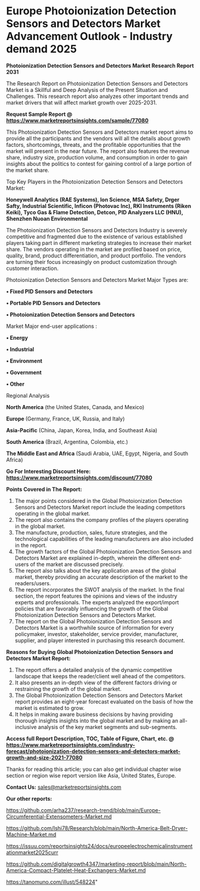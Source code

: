 # Europe Photoionization Detection Sensors and Detectors Market Advancement Outlook - Industry demand 2025

<strong>Photoionization Detection Sensors and Detectors Market Research Report 2031</strong>

The Research Report on Photoionization Detection Sensors and Detectors Market is a Skillful and Deep Analysis of the Present Situation and Challenges. This research report also analyzes other important trends and market drivers that will affect market growth over 2025-2031.

<strong>Request Sample Report @ <a href=https://www.marketreportsinsights.com/sample/77080>https://www.marketreportsinsights.com/sample/77080</a></strong>

This Photoionization Detection Sensors and Detectors market report aims to provide all the participants and the vendors will all the details about growth factors, shortcomings, threats, and the profitable opportunities that the market will present in the near future. The report also features the revenue share, industry size, production volume, and consumption in order to gain insights about the politics to contest for gaining control of a large portion of the market share.

Top Key Players in the Photoionization Detection Sensors and Detectors Market:

<strong>Honeywell Analytics (RAE Systems), Ion Science, MSA Safety, Drger Safty, Industrial Scientific, Inficon (Photovac Inc), RKI Instruments (Riken Keiki), Tyco Gas & Flame Detection, Detcon, PID Analyzers LLC (HNU), Shenzhen Nuoan Environmental</strong>

The Photoionization Detection Sensors and Detectors Industry is severely competitive and fragmented due to the existence of various established players taking part in different marketing strategies to increase their market share. The vendors operating in the market are profiled based on price, quality, brand, product differentiation, and product portfolio. The vendors are turning their focus increasingly on product customization through customer interaction.

Photoionization Detection Sensors and Detectors Market Major Types are:

<strong>• Fixed PID Sensors and Detectors

• Portable PID Sensors and Detectors

• Photoionization Detection Sensors and Detectors</strong>

Market Major end-user applications :

<strong>• Energy

• Industrial

• Environment

• Government

• Other</strong>

Regional Analysis

</u><strong><b>North America</b></strong> (the United States, Canada, and Mexico)

<strong><b>Europe </b></strong>(Germany, France, UK, Russia, and Italy)

<strong><b>Asia-Pacific</b></strong> (China, Japan, Korea, India, and Southeast Asia)

<strong><b>South America</b></strong> (Brazil, Argentina, Colombia, etc.)

<strong><b>The Middle East and Africa</b></strong> (Saudi Arabia, UAE, Egypt, Nigeria, and South Africa)

<strong>Go For Interesting Discount Here: <a href=https://www.marketreportsinsights.com/discount/77080>https://www.marketreportsinsights.com/discount/77080</a></strong>

<strong>Points Covered in The Report:</strong>
<ol>
  <li>The major points considered in the Global Photoionization Detection Sensors and Detectors Market report include the leading competitors operating in the global market.</li>
  <li>The report also contains the company profiles of the players operating in the global market.</li>
  <li>The manufacture, production, sales, future strategies, and the technological capabilities of the leading manufacturers are also included in the report.</li>
  <li>The growth factors of the Global Photoionization Detection Sensors and Detectors Market are explained in-depth, wherein the different end-users of the market are discussed precisely.</li>
  <li>The report also talks about the key application areas of the global market, thereby providing an accurate description of the market to the readers/users.</li>
  <li>The report incorporates the SWOT analysis of the market. In the final section, the report features the opinions and views of the industry experts and professionals. The experts analyzed the export/import policies that are favorably influencing the growth of the Global Photoionization Detection Sensors and Detectors Market.</li>
  <li>The report on the Global Photoionization Detection Sensors and Detectors Market is a worthwhile source of information for every policymaker, investor, stakeholder, service provider, manufacturer, supplier, and player interested in purchasing this research document.</li>
</ol>
<strong>Reasons for Buying Global Photoionization Detection Sensors and Detectors Market Report:</strong>

<ol>
  <li>The report offers a detailed analysis of the dynamic competitive landscape that keeps the reader/client well ahead of the competitors.</li>
  <li>It also presents an in-depth view of the different factors driving or restraining the growth of the global market.</li>
  <li>The Global Photoionization Detection Sensors and Detectors Market report provides an eight-year forecast evaluated on the basis of how the market is estimated to grow.</li>
  <li>It helps in making aware business decisions by having providing thorough insights insights into the global market and by making an all-inclusive analysis of the key market segments and sub-segments.</li>
</ol>
<strong>Access full Report Description, TOC, Table of Figure, Chart, etc. @ <a href=https://www.marketreportsinsights.com/industry-forecast/photoionization-detection-sensors-and-detectors-market-growth-and-size-2021-77080>https://www.marketreportsinsights.com/industry-forecast/photoionization-detection-sensors-and-detectors-market-growth-and-size-2021-77080</a></strong>


Thanks for reading this article; you can also get individual chapter wise section or region wise report version like Asia, United States, Europe.

<strong>Contact Us:</strong>
sales@marketreportsinsights.com

<strong>Our other reports:</strong>

<a href=https://github.com/arha237/research-trend/blob/main/Europe-Circumferential-Extensometers-Market.md>https://github.com/arha237/research-trend/blob/main/Europe-Circumferential-Extensometers-Market.md</a>

<a href=https://github.com/Ishi78/Research/blob/main/North-America-Belt-Dryer-Machine-Market.md>https://github.com/Ishi78/Research/blob/main/North-America-Belt-Dryer-Machine-Market.md</a>

<a href=https://issuu.com/reportsinsights24/docs/europeelectrochemicalinstrumentationmarket2025curr>https://issuu.com/reportsinsights24/docs/europeelectrochemicalinstrumentationmarket2025curr</a>

<a href=https://github.com/digitalgrowth4347/marketing-report/blob/main/North-America-Compact-Platelet-Heat-Exchangers-Market.md>https://github.com/digitalgrowth4347/marketing-report/blob/main/North-America-Compact-Platelet-Heat-Exchangers-Market.md</a>

<a href=https://tanomuno.com/illust/548224>https://tanomuno.com/illust/548224</a>"
